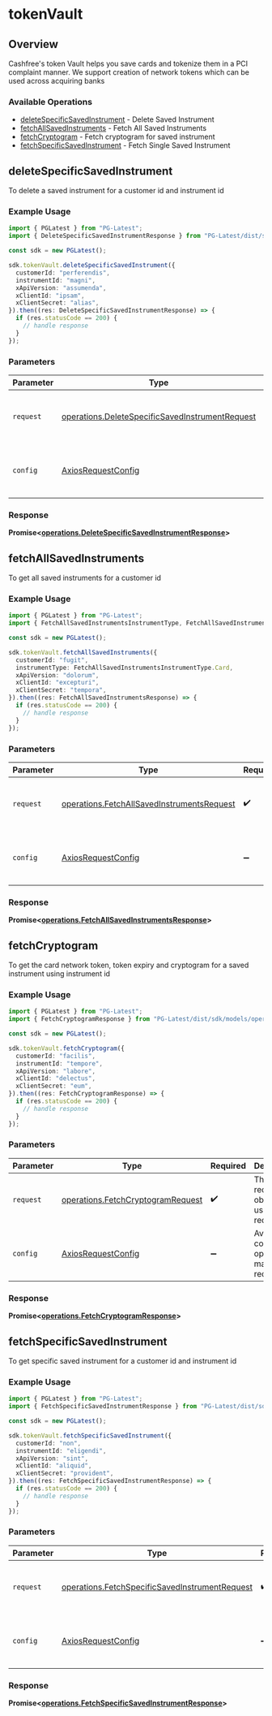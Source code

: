 # tokenVault

## Overview

Cashfree's token Vault helps you save cards and tokenize them in a PCI complaint manner. We support creation of network tokens which can be used across acquiring banks

### Available Operations

* [deleteSpecificSavedInstrument](#deletespecificsavedinstrument) - Delete Saved Instrument
* [fetchAllSavedInstruments](#fetchallsavedinstruments) - Fetch All Saved Instruments
* [fetchCryptogram](#fetchcryptogram) - Fetch cryptogram for saved instrument
* [fetchSpecificSavedInstrument](#fetchspecificsavedinstrument) - Fetch Single Saved Instrument

## deleteSpecificSavedInstrument

To delete a saved instrument for a customer id and instrument id

### Example Usage

```typescript
import { PGLatest } from "PG-Latest";
import { DeleteSpecificSavedInstrumentResponse } from "PG-Latest/dist/sdk/models/operations";

const sdk = new PGLatest();

sdk.tokenVault.deleteSpecificSavedInstrument({
  customerId: "perferendis",
  instrumentId: "magni",
  xApiVersion: "assumenda",
  xClientId: "ipsam",
  xClientSecret: "alias",
}).then((res: DeleteSpecificSavedInstrumentResponse) => {
  if (res.statusCode == 200) {
    // handle response
  }
});
```

### Parameters

| Parameter                                                                                                          | Type                                                                                                               | Required                                                                                                           | Description                                                                                                        |
| ------------------------------------------------------------------------------------------------------------------ | ------------------------------------------------------------------------------------------------------------------ | ------------------------------------------------------------------------------------------------------------------ | ------------------------------------------------------------------------------------------------------------------ |
| `request`                                                                                                          | [operations.DeleteSpecificSavedInstrumentRequest](../../models/operations/deletespecificsavedinstrumentrequest.md) | :heavy_check_mark:                                                                                                 | The request object to use for the request.                                                                         |
| `config`                                                                                                           | [AxiosRequestConfig](https://axios-http.com/docs/req_config)                                                       | :heavy_minus_sign:                                                                                                 | Available config options for making requests.                                                                      |


### Response

**Promise<[operations.DeleteSpecificSavedInstrumentResponse](../../models/operations/deletespecificsavedinstrumentresponse.md)>**


## fetchAllSavedInstruments

To get all saved instruments for a customer id

### Example Usage

```typescript
import { PGLatest } from "PG-Latest";
import { FetchAllSavedInstrumentsInstrumentType, FetchAllSavedInstrumentsResponse } from "PG-Latest/dist/sdk/models/operations";

const sdk = new PGLatest();

sdk.tokenVault.fetchAllSavedInstruments({
  customerId: "fugit",
  instrumentType: FetchAllSavedInstrumentsInstrumentType.Card,
  xApiVersion: "dolorum",
  xClientId: "excepturi",
  xClientSecret: "tempora",
}).then((res: FetchAllSavedInstrumentsResponse) => {
  if (res.statusCode == 200) {
    // handle response
  }
});
```

### Parameters

| Parameter                                                                                                | Type                                                                                                     | Required                                                                                                 | Description                                                                                              |
| -------------------------------------------------------------------------------------------------------- | -------------------------------------------------------------------------------------------------------- | -------------------------------------------------------------------------------------------------------- | -------------------------------------------------------------------------------------------------------- |
| `request`                                                                                                | [operations.FetchAllSavedInstrumentsRequest](../../models/operations/fetchallsavedinstrumentsrequest.md) | :heavy_check_mark:                                                                                       | The request object to use for the request.                                                               |
| `config`                                                                                                 | [AxiosRequestConfig](https://axios-http.com/docs/req_config)                                             | :heavy_minus_sign:                                                                                       | Available config options for making requests.                                                            |


### Response

**Promise<[operations.FetchAllSavedInstrumentsResponse](../../models/operations/fetchallsavedinstrumentsresponse.md)>**


## fetchCryptogram

To get the card network token, token expiry and cryptogram for a saved instrument using instrument id

### Example Usage

```typescript
import { PGLatest } from "PG-Latest";
import { FetchCryptogramResponse } from "PG-Latest/dist/sdk/models/operations";

const sdk = new PGLatest();

sdk.tokenVault.fetchCryptogram({
  customerId: "facilis",
  instrumentId: "tempore",
  xApiVersion: "labore",
  xClientId: "delectus",
  xClientSecret: "eum",
}).then((res: FetchCryptogramResponse) => {
  if (res.statusCode == 200) {
    // handle response
  }
});
```

### Parameters

| Parameter                                                                              | Type                                                                                   | Required                                                                               | Description                                                                            |
| -------------------------------------------------------------------------------------- | -------------------------------------------------------------------------------------- | -------------------------------------------------------------------------------------- | -------------------------------------------------------------------------------------- |
| `request`                                                                              | [operations.FetchCryptogramRequest](../../models/operations/fetchcryptogramrequest.md) | :heavy_check_mark:                                                                     | The request object to use for the request.                                             |
| `config`                                                                               | [AxiosRequestConfig](https://axios-http.com/docs/req_config)                           | :heavy_minus_sign:                                                                     | Available config options for making requests.                                          |


### Response

**Promise<[operations.FetchCryptogramResponse](../../models/operations/fetchcryptogramresponse.md)>**


## fetchSpecificSavedInstrument

To get specific saved instrument for a customer id and instrument id

### Example Usage

```typescript
import { PGLatest } from "PG-Latest";
import { FetchSpecificSavedInstrumentResponse } from "PG-Latest/dist/sdk/models/operations";

const sdk = new PGLatest();

sdk.tokenVault.fetchSpecificSavedInstrument({
  customerId: "non",
  instrumentId: "eligendi",
  xApiVersion: "sint",
  xClientId: "aliquid",
  xClientSecret: "provident",
}).then((res: FetchSpecificSavedInstrumentResponse) => {
  if (res.statusCode == 200) {
    // handle response
  }
});
```

### Parameters

| Parameter                                                                                                        | Type                                                                                                             | Required                                                                                                         | Description                                                                                                      |
| ---------------------------------------------------------------------------------------------------------------- | ---------------------------------------------------------------------------------------------------------------- | ---------------------------------------------------------------------------------------------------------------- | ---------------------------------------------------------------------------------------------------------------- |
| `request`                                                                                                        | [operations.FetchSpecificSavedInstrumentRequest](../../models/operations/fetchspecificsavedinstrumentrequest.md) | :heavy_check_mark:                                                                                               | The request object to use for the request.                                                                       |
| `config`                                                                                                         | [AxiosRequestConfig](https://axios-http.com/docs/req_config)                                                     | :heavy_minus_sign:                                                                                               | Available config options for making requests.                                                                    |


### Response

**Promise<[operations.FetchSpecificSavedInstrumentResponse](../../models/operations/fetchspecificsavedinstrumentresponse.md)>**

